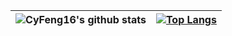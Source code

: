 <!--
### Hi there 👋
**CyFeng16/CyFeng16** is a ✨ _special_ ✨ repository because its `README.md` (this file) appears on your GitHub profile.

Here are some ideas to get you started:

- 🔭 I’m currently working on ...
- 🌱 I’m currently learning ...
- 👯 I’m looking to collaborate on ...
- 🤔 I’m looking for help with ...
- 💬 Ask me about ...
- 📫 How to reach me: ...
- 😄 Pronouns: ...
- ⚡ Fun fact: ...
-->

| ![CyFeng16's github stats](https://github-readme-stats.vercel.app/api?username=cyfeng16&title_color=fff&icon_color=f9f9f9&text_color=9f9f9f&bg_color=151515&show_icons=true&include_all_commits=false) 	| [![Top Langs](https://github-readme-stats.vercel.app/api/top-langs/?username=cyfeng16&title_color=fff&icon_color=f9f9f9&text_color=9f9f9f&bg_color=151515)](https://github.com/anuraghazra/github-readme-stats) 	|
|-	|-	|
